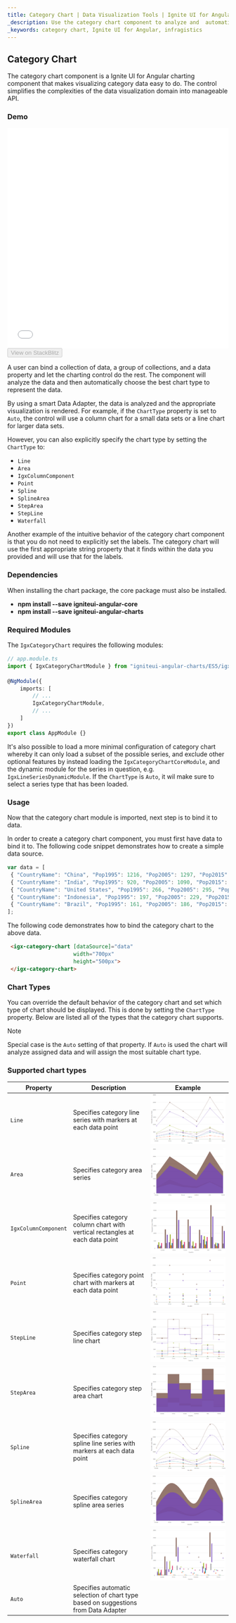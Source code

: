 ```yaml
---
title: Category Chart | Data Visualization Tools | Ignite UI for Angular | Infragistics
_description: Use the category chart component to analyze and  automatically choose the best chart type to represent data. Learn about our chart types for visualization.
_keywords: category chart, Ignite UI for Angular, infragistics
---
```


## Category Chart

The category chart component is a Ignite UI for Angular charting component that makes visualizing category data easy to do. The control simplifies the complexities of the data visualization domain into manageable API.

### Demo

<div class="sample-container loading" style="height: 500px">
    <iframe id="category-chart-overview-iframe" src='{environment:demosBaseUrl}/charts/category-chart-overview' width="100%" height="100%" seamless frameBorder="0" onload="onXPlatSampleIframeContentLoaded(this);"></iframe>
</div>

<div>
    <button data-localize="stackblitz" disabled class="stackblitz-btn"   data-iframe-id="category-chart-overview-iframe" data-demos-base-url="{environment:demosBaseUrl}">View on StackBlitz
    </button>
</div>

<div class="divider--half"></div>

 A user can bind a collection of data, a group of collections, and a data property and let the charting control do the rest. The component will analyze the data and then automatically choose the best chart type to represent the data.

By using a smart Data Adapter, the data is analyzed and the appropriate visualization is rendered. For example, if the `ChartType` property is set to `Auto`, the control will use a column chart for a small data sets or a line chart for larger data sets.

However, you can also explicitly specify the chart type by setting the `ChartType` to:

-   `Line`
-   `Area`
-   `IgxColumnComponent`
-   `Point`
-   `Spline`
-   `SplineArea`
-   `StepArea`
-   `StepLine`
-   `Waterfall`

Another example of the intuitive behavior of the category chart component is that you do not need to explicitly set the labels. The category chart will use the first appropriate string property that it finds within the data you provided and will use that for the labels.

### Dependencies

When installing the chart package, the core package must also be installed.

-   **npm install --save igniteui-angular-core**
-   **npm install --save igniteui-angular-charts**

### Required Modules

The `IgxCategoryChart` requires the following modules:

```typescript
// app.module.ts
import { IgxCategoryChartModule } from "igniteui-angular-charts/ES5/igx-category-chart-module";

@NgModule({
    imports: [
        // ...
        IgxCategoryChartModule,
        // ...
    ]
})
export class AppModule {}
```

It's also possible to load a more minimal configuration of category chart whereby it can only load a subset of the possible series, and exclude other optional features by instead loading the `IgxCategoryChartCoreModule`, and the dynamic module for the series in question, e.g. `IgxLineSeriesDynamicModule`. If the `ChartType` is `Auto`, it wil make sure to select a series type that has been loaded.

<div class="divider--half"></div>

### Usage

Now that the category chart module is imported, next step is to bind it to data.

In order to create a category chart component, you must first have data to bind it to. The following code snippet demonstrates how to create a simple data source.

```typescript
var data = [
 { "CountryName": "China", "Pop1995": 1216, "Pop2005": 1297, "Pop2015": 1361, "Pop2025": 1394 },
 { "CountryName": "India", "Pop1995": 920, "Pop2005": 1090, "Pop2015": 1251, "Pop2025": 1396 },
 { "CountryName": "United States", "Pop1995": 266, "Pop2005": 295, "Pop2015": 322, "Pop2025": 351 },
 { "CountryName": "Indonesia", "Pop1995": 197, "Pop2005": 229, "Pop2015": 256, "Pop2025": 277 },
 { "CountryName": "Brazil", "Pop1995": 161, "Pop2005": 186, "Pop2015": 204, "Pop2025": 218 }
];
```

The following code demonstrates how to bind the category chart to the above data.

```html
 <igx-category-chart [dataSource]="data"
                     width="700px"
                     height="500px">
 </igx-category-chart>
```

<div class="divider--half"></div>

### Chart Types

You can override the default behavior of the category chart and set which type of chart should be displayed. This is done by setting the `ChartType` property.
Below are listed all of the types that the category chart supports.

> [!NOTE]
> Special case is the `Auto` setting of that property. If `Auto` is used the chart will analyze assigned data and will assign the most suitable chart type.

### Supported chart types

| Property             | Description                                                                        | Example                                      |
| -------------------- | ---------------------------------------------------------------------------------- | -------------------------------------------- |
| `Line`               | Specifies category line series with markers at each data point                     | ![](../images/category_chart_line.png)       |
| `Area`               | Specifies category area series                                                     | ![](../images/category_chart_area.png)       |
| `IgxColumnComponent` | Specifies category column chart with vertical rectangles at each data point        | ![](../images/category_chart_column.png)     |
| `Point`              | Specifies category point chart with markers at each data point                     | ![](../images/category_chart_point.png)      |
| `StepLine`           | Specifies category step line chart                                                 | ![](../images/category_chart_stepline.png)   |
| `StepArea`           | Specifies category step area chart                                                 | ![](../images/category_chart_steparea.png)   |
| `Spline`             | Specifies category spline line series with markers at each data point              | ![](../images/category_chart_spline.png)     |
| `SplineArea`         | Specifies category spline area series                                              | ![](../images/category_chart_splinearea.png) |
| `Waterfall`          | Specifies category waterfall chart                                                 | ![](../images/category_chart_waterfall.png)  |
| `Auto`               | Specifies automatic selection of chart type based on suggestions from Data Adapter |                                              |
